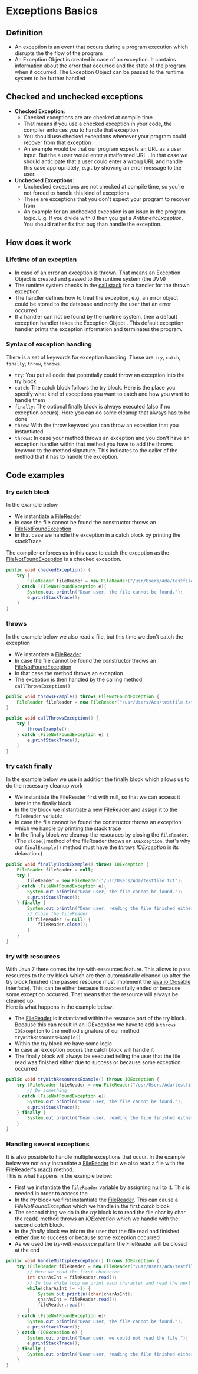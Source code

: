 # Exceptions Basics

## Definition
* An exception is an event that occurs during a program execution which disrupts the the flow of the program
* An Exception Object is created in case of an exception. It contains information about the error that occurred and
 the state of the program when it occurred. The Exception Object can be passed to the runtime system to be further
  handled  
  
## Checked and unchecked exceptions
* **Checked Exception**: 
   * Checked exceptions are are checked at compile time
   * That means if you use a checked exception in your code, the compiler enforces you to handle that exception
   * You should use checked exceptions whenever your program could recover from that exception
   * An example would be that our program expects an URL as a user input. But the a user would enter a malformed URL
   . In that case we should anticipate that a user could enter a wrong URL and handle this case appropriately, e.g
   . by showing an error message to the user.
* **Unchecked Exceptions**:
   * Unchecked exceptions are not checked at compile time, so you're not forced to handle this kind of exceptions
   * These are exceptions that you don't expect your program to recover from
   * An example for an unchecked exception is an issue in the program logic. E.g. If you divide with 0 then you get a
    *ArithmeticException*. You should rather fix that bug than handle the exception.

## How does it work
### Lifetime of an exception
* In case of an error an exception is thrown. That means an Exception Object is created and passed to the runtime
 system (the JVM)
* The runtime system checks in the [call stack] for a handler for the thrown exception.
* The handler defines how to treat the exception, e.g. an error object could be stored to the database and notify the
 user that an error occurred
* If a handler can not be found by the runtime system, then a default exception handler takes the Exception Object
. This default exception handler prints the exception information and terminates the program.

### Syntax of exception handling
There is a set of keywords for exception handling. These are `try`, `catch`, `finally`, `throw`, `throws`.
* `try`: You put all code that potentially could throw an exception into the try block
* `catch`: The catch block follows the try block. Here is the place you specify what kind of exceptions you want to
 catch and how you want to handle them
* `finally`: The optional finally block is always executed (also if no exception occurs). Here you can do some
 cleanup that always has to be done
* `throw`: With the throw keyword you can throw an exception that you instantiated
* `throws`: In case your method throws an exception and you don't have an exception handler within that method you
 have to add the throws keyword to the method signature. This indicates to the caller of the method that it has to
  handle the exception.  
  
## Code examples
### try catch block   
In the example below
* We instantiate a [FileReader]
* In case the file cannot be found the constructor throws an [FileNotFoundException]
* In that case we handle the exception in a catch block by printing the stackTrace   

The compiler enforces us in this case to catch the exception as the [FileNotFoundException] is a checked exception.
   
```Java
public void checkedException() {
    try {
        FileReader fileReader = new FileReader("/usr/Users/Ada/testfile.txt");
    } catch (FileNotFoundException e){
        System.out.println("Dear user, the file cannot be found.");
        e.printStackTrace();
    }
}
```

### throws 
In the example below we also read a file, but this time we don't catch the exception
* We instantiate a [FileReader]
* In case the file cannot be found the constructor throws an [FileNotFoundException]
* In that case the method throws an exception
* The exception is then handled by the calling method `callThrowsException()`

```Java
public void throwsExample() throws FileNotFoundException {
    FileReader fileReader = new FileReader("/usr/Users/Ada/testfile.txt");
}

public void callThrowsException() {
    try {
        throwsExample();
    } catch (FileNotFoundException e) {
        e.printStackTrace();
    }
}
``` 

### try catch finally
In the example below we use in addition the finally block which allows us to do the necessary cleanup work
* We instantiate the FileReader first with null, so that we can access it later in the finally block
* In the try block we instantiate a new [FileReader] and assign it to the `fileReader` variable
* In case the file cannot be found the constructor throws an exception which we handle by printing the stack trace
* In the finally block we cleanup the resources by closing the `fileReader`. (The `close()`method of the fileReader
 throws an `IOException`, that's why our `finalExample()` method must have the *throws IOException* in its delaration.)
```Java
public void finallyBlockExample() throws IOException {
    FileReader fileReader = null;
    try {
        fileReader = new FileReader("/usr/Users/Ada/testfile.txt");
    } catch (FileNotFoundException e){
        System.out.println("Dear user, the file cannot be found.");
        e.printStackTrace();
    } finally {
        System.out.println("Dear user, reading the file finished either successfully or due to an error.");
        // Close the fileReader
        if(fileReader != null) {
            fileReader.close();
        }
    }
}
```

### try with resources
With Java 7 there comes the try-with-resources feature. This allows to pass resources to the try block which are then
 automatically cleaned up after the try block finished (the passed resource must implement the [java.io.Closable
 ] interface). This can be either because it successfully ended or because some exception occurred. That means that
  the resource will always be cleaned up.  
Here is what happens in the example below:
* The [FileReader] is instantiated within the resource part of the try block. Because this can result in an
 IOException we have to add a `throws IOException` to the method signature of our method `tryWithResourcesExample()`
* Within the try block we have some logic
* In case an exception occurs the catch block will handle it
* The finally block will always be executed telling the user that the file read was finished either due to success or
 because some exception occurred
```Java
public void tryWithResourcesExample() throws IOException {
    try (FileReader fileReader = new FileReader("/usr/Users/Ada/testfile.txt")){
        // Do something
    } catch (FileNotFoundException e){
        System.out.println("Dear user, the file cannot be found.");
        e.printStackTrace();
    } finally {
        System.out.println("Dear user, reading the file finished either successfully or due to an error.");
    }
}
```

### Handling several exceptions
It is also possible to handle multiple exceptions that occur. In the example below we not only instantiate a
 [FileReader] but we also read a file with the FileReader's [read()] method.  
This is what happens in the example below:
* First we instantiate the `fileReader` variable by assigning null to it. This is needed in order to access the 
* In the *try* block we first instantiate the [FileReader]. This can cause a *FileNotFoundException* which we handle in
 the first *catch* block
* The second thing we do in the *try* block is to read the file char by char. the [read()] method throws an
 *IOException* which we handle with the second *catch* block.
* In the *finally* block we inform the user that the file read had finished either due to success or because some
 exception occurred  
* As we used the *try-with-resource* pattern the FileReader will be closed at the end
```Java
public void handleMultipleException() throws IOException {
    try (FileReader fileReader = new FileReader("/usr/Users/Ada/testfile.txt")) {
        // Here we read the first character
        int charAsInt = fileReader.read();
        // In the while loop we print each character and read the next one
        while(charAsInt != -1) {
            System.out.println((char)charAsInt);
            charAsInt = fileReader.read();
            fileReader.read();
        }
    } catch (FileNotFoundException e){
        System.out.println("Dear user, the file cannot be found.");
        e.printStackTrace();
    } catch (IOException e) {
        System.out.println("Dear user, we could not read the file.");
        e.printStackTrace();
    } finally {
        System.out.println("Dear user, reading the file finished either successfully or due to an error.");
    }
}
```
 
[call stack]: https://stackoverflow.com/questions/23981391/how-exactly-does-the-callstack-work
[FileReader]: https://docs.oracle.com/javase/7/docs/api/java/io/FileReader.html#FileReader(java.io.File)
[FileNotFoundException]: https://docs.oracle.com/javase/7/docs/api/java/io/FileNotFoundException.html
[read()]: https://docs.oracle.com/javase/8/docs/api/java/io/InputStreamReader.html#read--
[java.io.Closable]: https://docs.oracle.com/javase/8/docs/api/java/io/Closeable.html